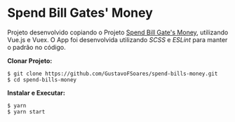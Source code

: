 # Spend Bill Gates' Money
Projeto desenvolvido copiando o Projeto [Spend Bill Gate's Money](https://neal.fun/spend/), utilizando Vue.js e Vuex.
O App foi desenvolvida utilizando *SCSS* e *ESLint* para manter o padrão no código.

**Clonar Projeto:**

    $ git clone https://github.com/GustavoFSoares/spend-bills-money.git
    $ cd spend-bills-money

**Instalar e Executar:**

    $ yarn
    $ yarn start



